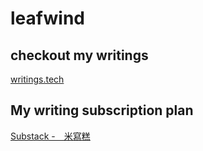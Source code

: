 # leafwind

## checkout my writings

[writings.tech](https://writings.tech)

## My writing subscription plan

[Substack -　米寫糕](https://leafwind.substack.com/p/332)
